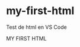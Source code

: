 # my-first-html
Test de html en VS Code
<html>
  
  <title> Hola Mundo </title>

  <head> MY FIRST HTML </html>


</html>
